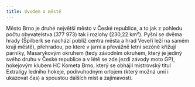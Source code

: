 ```yaml
---
title: Úvodem o městě
---
```




Město Brno je druhé největší město v České republice, a to jak z pohledu počtu obyvatelstva (377 973) tak i rozlohy (230,22 km²). Pyšní se dvěma hrady (Špilberk se nachází poblíž centra města a hrad Veveří leží na samém kraji městě), přehradou, po které v jarní a převážně letní sezóně křižují parníky, Masarykovým okruhem (tedy závodním okruhem, který je jediný svého druhu v České republice a v létě se zde jezdí závody moto GP), hokejovým klubem HC Kometa Brno, který se obhájil mistrovský titul Extraligy ledního hokeje, podivuhodným orlojem (který možná umí i ukazovat čas) a spoustou dalších míst a zajímavostí.


